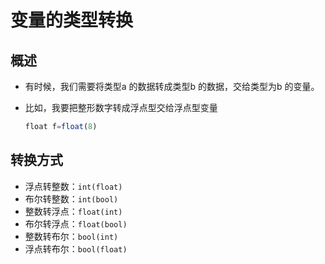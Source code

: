 # 变量的类型转换

## 概述

+ 有时候，我们需要将类型a 的数据转成类型b 的数据，交给类型为b 的变量。

+ 比如，我要把整形数字转成浮点型交给浮点型变量

  ```js
  float f=float(8)
  ```

## 转换方式

+ 浮点转整数：`int(float)`
+ 布尔转整数：`int(bool)`
+ 整数转浮点：`float(int)`
+ 布尔转浮点：`float(bool)`
+ 整数转布尔：`bool(int)`
+ 浮点转布尔：`bool(float)`
